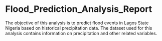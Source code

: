 # Flood_Prediction_Analysis_Report
The objective of this analysis is to predict flood events in Lagos State Nigeria based on historical precipitation data. The dataset used for this analysis contains information on precipitation and other related variables.
